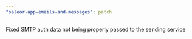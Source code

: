 ```yaml
---
"saleor-app-emails-and-messages": patch
---
```


Fixed SMTP auth data not being properly passed to the sending service
